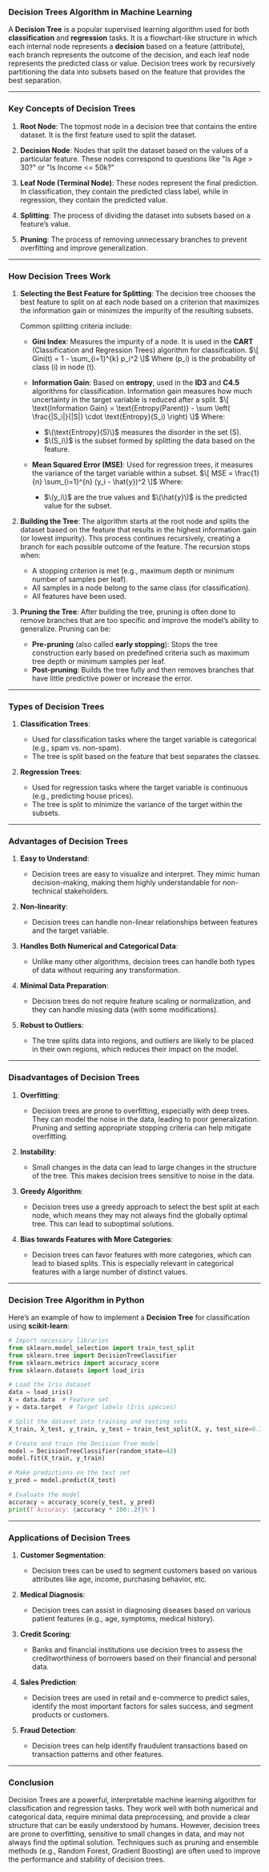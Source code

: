 ### **Decision Trees Algorithm in Machine Learning**

A **Decision Tree** is a popular supervised learning algorithm used for both **classification** and **regression** tasks. It is a flowchart-like structure in which each internal node represents a **decision** based on a feature (attribute), each branch represents the outcome of the decision, and each leaf node represents the predicted class or value. Decision trees work by recursively partitioning the data into subsets based on the feature that provides the best separation.

---

### **Key Concepts of Decision Trees**

1. **Root Node**: The topmost node in a decision tree that contains the entire dataset. It is the first feature used to split the dataset.

2. **Decision Node**: Nodes that split the dataset based on the values of a particular feature. These nodes correspond to questions like "Is Age > 30?" or "Is Income <= 50k?"

3. **Leaf Node (Terminal Node)**: These nodes represent the final prediction. In classification, they contain the predicted class label, while in regression, they contain the predicted value.

4. **Splitting**: The process of dividing the dataset into subsets based on a feature’s value.

5. **Pruning**: The process of removing unnecessary branches to prevent overfitting and improve generalization.

---

### **How Decision Trees Work**

1. **Selecting the Best Feature for Splitting**:
   The decision tree chooses the best feature to split on at each node based on a criterion that maximizes the information gain or minimizes the impurity of the resulting subsets.

   Common splitting criteria include:
   - **Gini Index**: Measures the impurity of a node. It is used in the **CART** (Classification and Regression Trees) algorithm for classification.
     $\[
     Gini(t) = 1 - \sum_{i=1}^{k} p_i^2
     \]$
     Where \(p_i\) is the probability of class \(i\) in node \(t\).
   
   - **Information Gain**: Based on **entropy**, used in the **ID3** and **C4.5** algorithms for classification. Information gain measures how much uncertainty in the target variable is reduced after a split.
     $\[
     \text{Information Gain} = \text{Entropy(Parent)} - \sum \left( \frac{|S_i|}{|S|} \cdot \text{Entropy}(S_i) \right)
     \]$
     Where:
     - $\(\text{Entropy}(S)\)$ measures the disorder in the set \(S\).
     - $\(S_i\)$ is the subset formed by splitting the data based on the feature.

   - **Mean Squared Error (MSE)**: Used for regression trees, it measures the variance of the target variable within a subset.
     $\[
     MSE = \frac{1}{n} \sum_{i=1}^{n} (y_i - \hat{y})^2
     \]$
     Where:
     - $\(y_i\)$ are the true values and $\(\hat{y}\)$ is the predicted value for the subset.

2. **Building the Tree**:
   The algorithm starts at the root node and splits the dataset based on the feature that results in the highest information gain (or lowest impurity). This process continues recursively, creating a branch for each possible outcome of the feature. The recursion stops when:
   - A stopping criterion is met (e.g., maximum depth or minimum number of samples per leaf).
   - All samples in a node belong to the same class (for classification).
   - All features have been used.

3. **Pruning the Tree**:
   After building the tree, pruning is often done to remove branches that are too specific and improve the model’s ability to generalize. Pruning can be:
   - **Pre-pruning** (also called **early stopping**): Stops the tree construction early based on predefined criteria such as maximum tree depth or minimum samples per leaf.
   - **Post-pruning**: Builds the tree fully and then removes branches that have little predictive power or increase the error.

---

### **Types of Decision Trees**

1. **Classification Trees**:
   - Used for classification tasks where the target variable is categorical (e.g., spam vs. non-spam).
   - The tree is split based on the feature that best separates the classes.

2. **Regression Trees**:
   - Used for regression tasks where the target variable is continuous (e.g., predicting house prices).
   - The tree is split to minimize the variance of the target within the subsets.

---

### **Advantages of Decision Trees**

1. **Easy to Understand**:
   - Decision trees are easy to visualize and interpret. They mimic human decision-making, making them highly understandable for non-technical stakeholders.

2. **Non-linearity**:
   - Decision trees can handle non-linear relationships between features and the target variable.

3. **Handles Both Numerical and Categorical Data**:
   - Unlike many other algorithms, decision trees can handle both types of data without requiring any transformation.

4. **Minimal Data Preparation**:
   - Decision trees do not require feature scaling or normalization, and they can handle missing data (with some modifications).

5. **Robust to Outliers**:
   - The tree splits data into regions, and outliers are likely to be placed in their own regions, which reduces their impact on the model.

---

### **Disadvantages of Decision Trees**

1. **Overfitting**:
   - Decision trees are prone to overfitting, especially with deep trees. They can model the noise in the data, leading to poor generalization. Pruning and setting appropriate stopping criteria can help mitigate overfitting.

2. **Instability**:
   - Small changes in the data can lead to large changes in the structure of the tree. This makes decision trees sensitive to noise in the data.

3. **Greedy Algorithm**:
   - Decision trees use a greedy approach to select the best split at each node, which means they may not always find the globally optimal tree. This can lead to suboptimal solutions.

4. **Bias towards Features with More Categories**:
   - Decision trees can favor features with more categories, which can lead to biased splits. This is especially relevant in categorical features with a large number of distinct values.

---

### **Decision Tree Algorithm in Python**

Here’s an example of how to implement a **Decision Tree** for classification using **scikit-learn**:

```python
# Import necessary libraries
from sklearn.model_selection import train_test_split
from sklearn.tree import DecisionTreeClassifier
from sklearn.metrics import accuracy_score
from sklearn.datasets import load_iris

# Load the Iris dataset
data = load_iris()
X = data.data  # Feature set
y = data.target  # Target labels (Iris species)

# Split the dataset into training and testing sets
X_train, X_test, y_train, y_test = train_test_split(X, y, test_size=0.3, random_state=42)

# Create and train the Decision Tree model
model = DecisionTreeClassifier(random_state=42)
model.fit(X_train, y_train)

# Make predictions on the test set
y_pred = model.predict(X_test)

# Evaluate the model
accuracy = accuracy_score(y_test, y_pred)
print(f'Accuracy: {accuracy * 100:.2f}%')
```

---

### **Applications of Decision Trees**

1. **Customer Segmentation**:
   - Decision trees can be used to segment customers based on various attributes like age, income, purchasing behavior, etc.

2. **Medical Diagnosis**:
   - Decision trees can assist in diagnosing diseases based on various patient features (e.g., age, symptoms, medical history).

3. **Credit Scoring**:
   - Banks and financial institutions use decision trees to assess the creditworthiness of borrowers based on their financial and personal data.

4. **Sales Prediction**:
   - Decision trees are used in retail and e-commerce to predict sales, identify the most important factors for sales success, and segment products or customers.

5. **Fraud Detection**:
   - Decision trees can help identify fraudulent transactions based on transaction patterns and other features.

---

### **Conclusion**

Decision Trees are a powerful, interpretable machine learning algorithm for classification and regression tasks. They work well with both numerical and categorical data, require minimal data preprocessing, and provide a clear structure that can be easily understood by humans. However, decision trees are prone to overfitting, sensitive to small changes in data, and may not always find the optimal solution. Techniques such as pruning and ensemble methods (e.g., Random Forest, Gradient Boosting) are often used to improve the performance and stability of decision trees.
